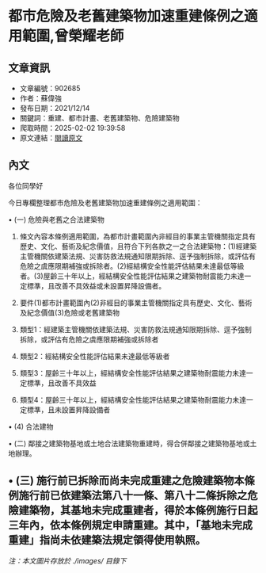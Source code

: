 # 都市危險及老舊建築物加速重建條例之適用範圍,曾榮耀老師

## 文章資訊
- 文章編號：902685
- 作者：蘇偉強
- 發布日期：2021/12/14
- 關鍵詞：重建、都市計畫、老舊建築物、危險建築物
- 爬取時間：2025-02-02 19:39:58
- 原文連結：[閱讀原文](https://real-estate.get.com.tw/Columns/detail.aspx?no=902685)

## 內文
各位同學好

今日專欄整理都市危險及老舊建築物加速重建條例之適用範圍：

• (一) 危險與老舊之合法建築物

1. 條文內容本條例適用範圍，為都市計畫範圍內非經目的事業主管機關指定具有歷史、文化、藝術及紀念價值，且符合下列各款之一之合法建築物：(1)經建築主管機關依建築法規、災害防救法規通知限期拆除、逕予強制拆除，或評估有危險之虞應限期補強或拆除者。(2)經結構安全性能評估結果未達最低等級者。(3)屋齡三十年以上，經結構安全性能評估結果之建築物耐震能力未達一定標準，且改善不具效益或未設置昇降設備者。

2. 要件(1)都市計畫範圍內(2)非經目的事業主管機關指定具有歷史、文化、藝術及紀念價值(3)危險或老舊建築物

1. 類型1：經建築主管機關依建築法規、災害防救法規通知限期拆除、逕予強制拆除，或評估有危險之虞應限期補強或拆除者

2. 類型2：經結構安全性能評估結果未達最低等級者

3. 類型3：屋齡三十年以上，經結構安全性能評估結果之建築物耐震能力未達一定標準，且改善不具效益

4. 類型4：屋齡三十年以上，經結構安全性能評估結果之建築物耐震能力未達一定標準，且未設置昇降設備者

• (4) 合法建物

• (二) 鄰接之建築物基地或土地合法建築物重建時，得合併鄰接之建築物基地或土地辦理。

• (三) 施行前已拆除而尚未完成重建之危險建築物本條例施行前已依建築法第八十一條、第八十二條拆除之危險建築物，其基地未完成重建者，得於本條例施行日起三年內，依本條例規定申請重建。其中，「基地未完成重建」指尚未依建築法規定領得使用執照。
---
*注：本文圖片存放於 ./images/ 目錄下*
